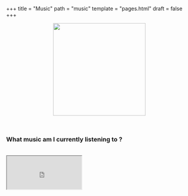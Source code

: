 +++
title = "Music"
path = "music"
template = "pages.html"
draft = false
+++

<div align="center">

 <p align="center">
   
  <img src="https://sachinsenal0x64.github.io/picx-images-hosting/pepe-listening-to-music.283fpx8jor0g.gif" alt=" " align="center" width="250" height="250"> 
  
</p>
</div>

<br>

### What music am I currently listening to ?

<br>

<div align="left">
 
<iframe src="https://embed.tidal.com/tracks/294404537?disableAnalytics=true" style="width:40%;height:90px"></iframe>

</div>
